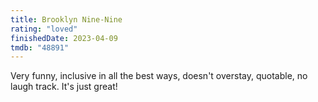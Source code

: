 ```yaml
---
title: Brooklyn Nine-Nine
rating: "loved"
finishedDate: 2023-04-09
tmdb: "48891"
---
```


Very funny, inclusive in all the best ways, doesn't overstay, quotable, no laugh track. It's just great!
